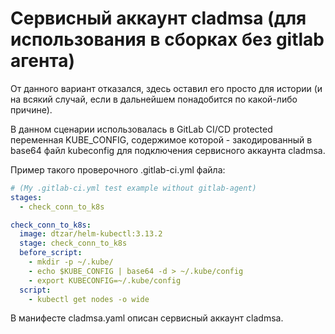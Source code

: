# Сервисный аккаунт cladmsa (для использования в сборках без gitlab агента)

От данного вариант отказался, здесь оставил его просто для истории (и на всякий случай, если в дальнейшем понадобится по какой-либо причине). 

В данном сценарии использовалась в GitLab CI/CD protected переменная KUBE_CONFIG, содержимое которой - закодированный в base64 файл kubeconfig для подключения сервисного аккаунта cladmsa. 

Пример такого проверочного .gitlab-ci.yml файла: 

```yaml
# (My .gitlab-ci.yml test example without gitlab-agent)
stages:
  - check_conn_to_k8s

check_conn_to_k8s:
  image: dtzar/helm-kubectl:3.13.2
  stage: check_conn_to_k8s
  before_script:
    - mkdir -p ~/.kube/
    - echo $KUBE_CONFIG | base64 -d > ~/.kube/config
    - export KUBECONFIG=~/.kube/config
  script:
    - kubectl get nodes -o wide
```

В манифесте cladmsa.yaml описан сервисный аккаунт cladmsa. 

